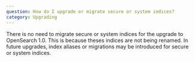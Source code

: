 ```yaml
---
question: How do I upgrade or migrate secure or system indices?
category: Upgrading
---
```

There is no need to migrate secure or system indices for the upgrade to OpenSearch 1.0. This is because theses indices are not being renamed. In future upgrades, index aliases or migrations may be introduced for secure or system indices.
